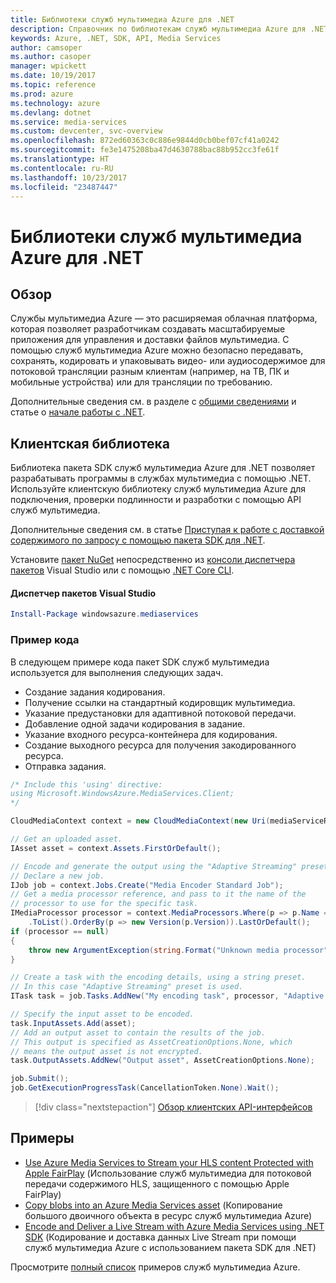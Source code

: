 ```yaml
---
title: Библиотеки служб мультимедиа Azure для .NET
description: Справочник по библиотекам служб мультимедиа Azure для .NET
keywords: Azure, .NET, SDK, API, Media Services
author: camsoper
ms.author: casoper
manager: wpickett
ms.date: 10/19/2017
ms.topic: reference
ms.prod: azure
ms.technology: azure
ms.devlang: dotnet
ms.service: media-services
ms.custom: devcenter, svc-overview
ms.openlocfilehash: 872ed60363c0c886e9844d0cb0bef07cf41a0242
ms.sourcegitcommit: fe3e1475208ba47d4630788bac88b952cc3fe61f
ms.translationtype: HT
ms.contentlocale: ru-RU
ms.lasthandoff: 10/23/2017
ms.locfileid: "23487447"
---
```

# <a name="azure-media-services-libraries-for-net"></a>Библиотеки служб мультимедиа Azure для .NET

## <a name="overview"></a>Обзор

Службы мультимедиа Azure — это расширяемая облачная платформа, которая позволяет разработчикам создавать масштабируемые приложения для управления и доставки файлов мультимедиа. С помощью служб мультимедиа Azure можно безопасно передавать, сохранять, кодировать и упаковывать видео- или аудиосодержимое для потоковой трансляции разным клиентам (например, на ТВ, ПК и мобильные устройства) или для трансляции по требованию. 

Дополнительные сведения см. в разделе с [общими сведениями](/azure/media-services/media-services-overview) и статье о [начале работы с .NET](/azure/media-services/media-services-dotnet-how-to-use). 

## <a name="client-library"></a>Клиентская библиотека

Библиотека пакета SDK служб мультимедиа Azure для .NET позволяет разрабатывать программы в службах мультимедиа с помощью .NET. Используйте клиентскую библиотеку служб мультимедиа Azure для подключения, проверки подлинности и разработки с помощью API служб мультимедиа.  

Дополнительные сведения см. в статье [Приступая к работе с доставкой содержимого по запросу с помощью пакета SDK для .NET](/azure/media-services/media-services-dotnet-get-started).

Установите [пакет NuGet](https://www.nuget.org/packages/windowsazure.mediaservices) непосредственно из [консоли диспетчера пакетов][PackageManager] Visual Studio или с помощью [.NET Core CLI][DotNetCLI].

#### <a name="visual-studio-package-manager"></a>Диспетчер пакетов Visual Studio

```powershell
Install-Package windowsazure.mediaservices
```

### <a name="code-example"></a>Пример кода

В следующем примере кода пакет SDK служб мультимедиа используется для выполнения следующих задач.

- Создание задания кодирования.
- Получение ссылки на стандартный кодировщик мультимедиа.
- Указание предустановки для адаптивной потоковой передачи.
- Добавление одной задачи кодирования в задание.
- Указание входного ресурса-контейнера для кодирования.
- Создание выходного ресурса для получения закодированного ресурса.
- Отправка задания.


```csharp
/* Include this 'using' directive:
using Microsoft.WindowsAzure.MediaServices.Client;
*/

CloudMediaContext context = new CloudMediaContext(new Uri(mediaServiceRESTAPIEndpoint), tokenProvider);

// Get an uploaded asset.
IAsset asset = context.Assets.FirstOrDefault();

// Encode and generate the output using the "Adaptive Streaming" preset.
// Declare a new job.
IJob job = context.Jobs.Create("Media Encoder Standard Job");
// Get a media processor reference, and pass to it the name of the 
// processor to use for the specific task.
IMediaProcessor processor = context.MediaProcessors.Where(p => p.Name == mediaProcessorName)
    .ToList().OrderBy(p => new Version(p.Version)).LastOrDefault();
if (processor == null) 
{
    throw new ArgumentException(string.Format("Unknown media processor", mediaProcessorName));
}

// Create a task with the encoding details, using a string preset.
// In this case "Adaptive Streaming" preset is used.
ITask task = job.Tasks.AddNew("My encoding task", processor, "Adaptive Streaming", TaskOptions.None);

// Specify the input asset to be encoded.
task.InputAssets.Add(asset);
// Add an output asset to contain the results of the job. 
// This output is specified as AssetCreationOptions.None, which 
// means the output asset is not encrypted. 
task.OutputAssets.AddNew("Output asset", AssetCreationOptions.None);

job.Submit();
job.GetExecutionProgressTask(CancellationToken.None).Wait();
```

> [!div class="nextstepaction"]
> [Обзор клиентских API-интерфейсов](/dotnet/api/overview/azure/mediaservices/client)

## <a name="samples"></a>Примеры

- [Use Azure Media Services to Stream your HLS content Protected with Apple FairPlay](https://azure.microsoft.com/resources/samples/media-services-dotnet-dynamic-encryption-with-fairplay/) (Использование служб мультимедиа для потоковой передачи содержимого HLS, защищенного с помощью Apple FairPlay)
- [Copy blobs into an Azure Media Services asset](https://azure.microsoft.com/resources/samples/media-services-dotnet-copy-blob-into-asset/) (Копирование большого двоичного объекта в ресурс служб мультимедиа Azure)
- [Encode and Deliver a Live Stream with Azure Media Services using .NET SDK](https://azure.microsoft.com/resources/samples/media-services-dotnet-encode-live-stream-with-ams-clear/) (Кодирование и доставка данных Live Stream при помощи служб мультимедиа Azure с использованием пакета SDK для .NET)

Просмотрите [полный список](https://azure.microsoft.com/resources/samples/?platform=dotnet&service=media-services) примеров служб мультимедиа Azure.


[PackageManager]: https://docs.microsoft.com/nuget/tools/package-manager-console
[DotNetCLI]: https://docs.microsoft.com/dotnet/core/tools/dotnet-add-package
